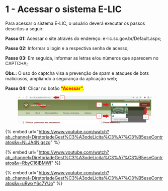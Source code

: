 # 1 - Acessar o sistema E-LIC

Para acessar o sistema E-LIC, o usuário deverá executar os passos descritos a seguir:&#x20;

**Passo 01:** Acessar o site através do endereço: e-lic.sc.gov.br/Default.aspx;&#x20;

**Passo 02:** Informar o login e a respectiva senha de acesso;&#x20;

**Passo 03:** Em seguida, informar as letras e/ou números que aparecem no CAPTCHA;&#x20;

**Obs.:** O uso do captcha visa a prevenção de spam e ataques de bots maliciosos, ampliando a segurança da aplicação web;&#x20;

**Passo 04:** Clicar no botão <mark style="color:red;">**“Acessar”**</mark>.

<figure><img src="../../.gitbook/assets/image (29).png" alt=""><figcaption></figcaption></figure>

{% embed url="https://www.youtube.com/watch?ab_channel=DiretoriadeGest%C3%A3odeLicita%C3%A7%C3%B5eseContratos&v=NLJA4Njqszg" %}

{% embed url="https://www.youtube.com/watch?ab_channel=DiretoriadeGest%C3%A3odeLicita%C3%A7%C3%B5eseContratos&v=RbyC16IBMWI" %}

{% embed url="https://www.youtube.com/watch?ab_channel=DiretoriadeGest%C3%A3odeLicita%C3%A7%C3%B5eseContratos&v=uRwxY6c7YUo" %}
